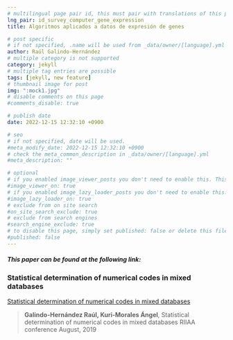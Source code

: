```yaml
---
# multilingual page pair id, this must pair with translations of this page. (This name must be unique)
lng_pair: id_survey_computer_gene_expression
title: Algoritmos aplicados a datos de expresión de genes

# post specific
# if not specified, .name will be used from _data/owner/[language].yml
author: Raúl Galindo-Hernández
# multiple category is not supported
category: jekyll
# multiple tag entries are possible
tags: [jekyll, new feature]
# thumbnail image for post
img: ":mock1.jpg"
# disable comments on this page
#comments_disable: true

# publish date
date: 2022-12-15 12:32:10 +0900

# seo
# if not specified, date will be used.
#meta_modify_date: 2022-12-15 12:32:10 +0900
# check the meta_common_description in _data/owner/[language].yml
#meta_description: ""

# optional
# if you enabled image_viewer_posts you don't need to enable this. This is only if image_viewer_posts = false
#image_viewer_on: true
# if you enabled image_lazy_loader_posts you don't need to enable this. This is only if image_lazy_loader_posts = false
#image_lazy_loader_on: true
# exclude from on site search
#on_site_search_exclude: true
# exclude from search engines
#search_engine_exclude: true
# to disable this page, simply set published: false or delete this file
#published: false
---
```


##### This paper can be found at the following link:

### Statistical determination of numerical codes in mixed databases

[Statistical determination of numerical codes in mixed databases](https://openreview.net/forum?id=B1liPqdoWB)


> **Galindo-Hernández Raúl, Kuri-Morales Ángel**, 
> Statistical determination of numerical codes in mixed databases
> RIIAA conference
> August, 2019


